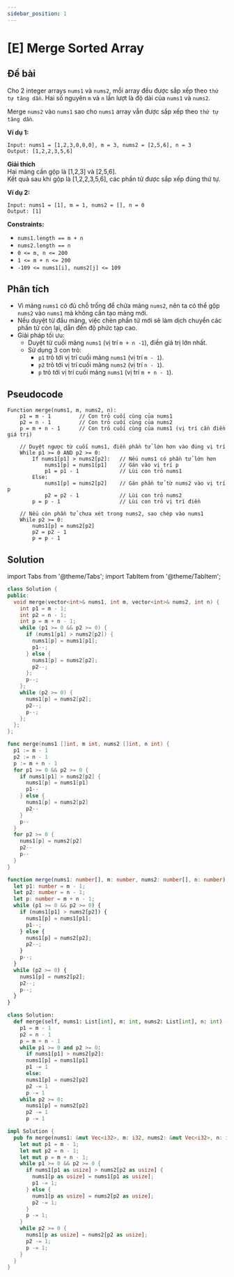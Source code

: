 ```yaml
---
sidebar_position: 1
---
```


# [E] Merge Sorted Array

## Đề bài

Cho 2 integer arrays `nums1` và `nums2`, mỗi array đều được sắp xếp theo `thứ tự tăng dần`.
Hai số nguyên `m` và `n` lần lượt là độ dài của `nums1` và `nums2`.

Merge `nums2` vào `nums1` sao cho `nums1` array vẫn được sắp xếp theo `thứ tự tăng dần`.

**Ví dụ 1:**

```
Input: nums1 = [1,2,3,0,0,0], m = 3, nums2 = [2,5,6], n = 3
Output: [1,2,2,3,5,6]
```

**Giải thích** \
Hai mảng cần gộp là [1,2,3] và [2,5,6]. \
Kết quả sau khi gộp là [1,2,2,3,5,6], các phần tử được sắp xếp đúng thứ tự.

**Ví dụ 2:**

```
Input: nums1 = [1], m = 1, nums2 = [], n = 0
Output: [1]
```

**Constraints:**

- `nums1.length == m + n`
- `nums2.length == n`
- `0 <= m, n <= 200`
- `1 <= m + n <= 200`
- `-109 <= nums1[i], nums2[j] <= 109`

## Phân tích

- Vì mảng `nums1` có đủ chỗ trống để chứa mảng `nums2`, nên ta có thể gộp `nums2` vào `nums1` mà không cần tạo mảng mới.
- Nếu duyệt từ đầu mảng, việc chèn phần tử mới sẽ làm dịch chuyển các phần tử còn lại, dẫn đến độ phức tạp cao.
- Giải pháp tối ưu:
  - Duyệt từ cuối mảng `nums1` (vị trí `m + n -1`), điền giá trị lớn nhất.
  - Sử dụng 3 con trỏ:
    - `p1` trỏ tới vị trí cuối mảng `nums1` (vị trí `m - 1`).
    - `p2` trỏ tới vị trí cuối mảng `nums2` (vị trí `n - 1`).
    - `p` trỏ tới vị trí cuối mảng `nums1` (vị trí `m + n - 1`).

## Pseudocode

```plaintext
Function merge(nums1, m, nums2, n):
    p1 = m - 1         // Con trỏ cuối cùng của nums1
    p2 = n - 1         // Con trỏ cuối cùng của nums2
    p = m + n - 1      // Con trỏ cuối cùng của nums1 (vị trí cần điền giá trị)

    // Duyệt ngược từ cuối nums1, điền phần tử lớn hơn vào đúng vị trí
    While p1 >= 0 AND p2 >= 0:
        If nums1[p1] > nums2[p2]:   // Nếu nums1 có phần tử lớn hơn
            nums1[p] = nums1[p1]    // Gán vào vị trí p
            p1 = p1 - 1             // Lùi con trỏ nums1
        Else:
            nums1[p] = nums2[p2]    // Gán phần tử từ nums2 vào vị trí p
            p2 = p2 - 1             // Lùi con trỏ nums2
        p = p - 1                   // Lùi con trỏ vị trí điền

    // Nếu còn phần tử chưa xét trong nums2, sao chép vào nums1
    While p2 >= 0:
        nums1[p] = nums2[p2]
        p2 = p2 - 1
        p = p - 1
```

## Solution

import Tabs from '@theme/Tabs';
import TabItem from '@theme/TabItem';

<Tabs>
<TabItem value="cpp" label="C++">

```cpp
class Solution {
public:
  void merge(vector<int>& nums1, int m, vector<int>& nums2, int n) {
    int p1 = m - 1;
    int p2 = n - 1;
    int p = m + n - 1;
    while (p1 >= 0 && p2 >= 0) {
      if (nums1[p1] > nums2[p2]) {
        nums1[p] = nums1[p1];
        p1--;
      } else {
        nums1[p] = nums2[p2];
        p2--;
      };
      p--;
    };
    while (p2 >= 0) {
      nums1[p] = nums2[p2];
      p2--;
      p--;
    };
  };
};
```

</TabItem>

<TabItem value="go" label="Go">

```go
func merge(nums1 []int, m int, nums2 []int, n int) {
  p1 := m - 1
  p2 := n - 1
  p := m + n - 1
  for p1 >= 0 && p2 >= 0 {
    if nums1[p1] > nums2[p2] {
      nums1[p] = nums1[p1]
      p1--
    } else {
      nums1[p] = nums2[p2]
      p2--
    }
    p--
  }
  for p2 >= 0 {
    nums1[p] = nums2[p2]
    p2--
    p--
  }
}
```

</TabItem>

<TabItem value="typescript" label="Typescript">

```typescript
function merge(nums1: number[], m: number, nums2: number[], n: number): void {
  let p1: number = m - 1;
  let p2: number = n - 1;
  let p: number = m + n - 1;
  while (p1 >= 0 && p2 >= 0) {
    if (nums1[p1] > nums2[p2]) {
      nums1[p] = nums1[p1];
      p1--;
    } else {
      nums1[p] = nums2[p2];
      p2--;
    }
    p--;
  }
  while (p2 >= 0) {
    nums1[p] = nums2[p2];
    p2--;
    p--;
  }
}
```

</TabItem>

<TabItem value="python" label="Python">

```python
class Solution:
  def merge(self, nums1: List[int], m: int, nums2: List[int], n: int) -> None:
    p1 = m - 1
    p2 = n - 1
    p = m + n - 1
    while p1 >= 0 and p2 >= 0:
      if nums1[p1] > nums2[p2]:
      nums1[p] = nums1[p1]
      p1 -= 1
      else:
      nums1[p] = nums2[p2]
      p2 -= 1
      p -= 1
    while p2 >= 0:
      nums1[p] = nums2[p2]
      p2 -= 1
      p -= 1
```

</TabItem>

<TabItem value="rust" label="Rust">

```rust
impl Solution {
  pub fn merge(nums1: &mut Vec<i32>, m: i32, nums2: &mut Vec<i32>, n: i32) {
    let mut p1 = m - 1;
    let mut p2 = n - 1;
    let mut p = m + n - 1;
    while p1 >= 0 && p2 >= 0 {
      if nums1[p1 as usize] > nums2[p2 as usize] {
        nums1[p as usize] = nums1[p1 as usize];
        p1 -= 1;
      } else {
        nums1[p as usize] = nums2[p2 as usize];
        p2 -= 1;
      }
      p -= 1;
    }
    while p2 >= 0 {
      nums1[p as usize] = nums2[p2 as usize];
      p2 -= 1;
      p -= 1;
    }
  }
}
```

</TabItem>

</Tabs>
